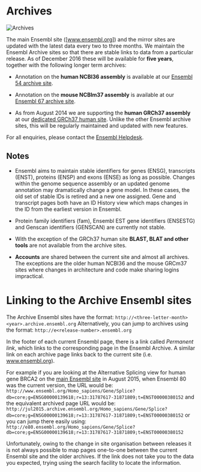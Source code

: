 # Archives

![Archives](http://static.ensembl.org/img/generic-archive-roundel.gif "Archives logo")

The main Ensembl site ([www.ensembl.org]) and the mirror sites are updated with the latest data every two to three months. We maintain the Ensembl Archive sites so that there are stable links to data from a particular release. As of December 2016 these will be available for **five years**, together with the following longer term archives:

* Annotation on the **human NCBI36 assembly** is available at our [Ensembl 54 archive site](http://may2009.archive.ensembl.org//Homo_sapiens/Info/Index).

* Annotation on the **mouse NCBIm37 assembly** is available at our [Ensembl 67 archive site](http://may2012.archive.ensembl.org//Mus_musculus/Info/Index).

* As from August 2014 we are supporting the **human GRCh37 assembly** at our [dedicated GRCh37 human site](http://grch37.ensembl.org/index.html). Unlike the other Ensembl archive sites, this will be regularly maintained and updated with new features.

For all enquiries, please contact the [Ensembl Helpdesk](http://www.ensembl.org/Help/Contact).

## Notes

* Ensembl aims to maintain stable identifiers for genes (ENSG), transcripts (ENST), proteins (ENSP) and exons (ENSE) as long as possible. Changes within the genome sequence assembly or an updated genome annotation may dramatically change a gene model. In these cases, the old set of stable IDs is retired and a new one assigned. Gene and transcript pages both have an ID History view which maps changes in the ID from the earliest version in Ensembl.

* Protein family identifiers (fam), Ensembl EST gene identifiers (ENSESTG) and Genscan identifiers (GENSCAN) are currently not stable.

* With the exception of the GRCh37 human site **BLAST, BLAT and other tools** are not available from the archive sites.

* **Accounts** are shared between the current site and almost all archives. The exceptions are the older human NCBI36 and the mouse GRCm37 sites where changes in architecture and code make sharing logins impractical.

# Linking to the Archive Ensembl sites

The Archive Ensembl sites have the format: ``http://<three-letter-month><year>.archive.ensembl.org``
Alternatively, you can jump to archives using the format:
``http://e<release-number>.ensembl.org``

In the footer of each current Ensembl page, there is a link called *Permanent link*, which links to the corresponding page in the Ensembl Archive. A similar link on each archive page links back to the current site (i.e. www.ensembl.org).

For example if you are looking at the Alternative Splicing view for human gene BRCA2 on the [main Ensembl site](http://www.ensembl.org/index.html) in August 2015, when Ensembl 80 was the current version, the URL would be:
``http://www.ensembl.org/Homo_sapiens/Gene/Splice?db=core;g=ENSG00000139618;r=13:31787617-31871809;t=ENST00000380152``
and the equivalent archived page URL would be:
``http://jul2015.archive.ensembl.org/Homo_sapiens/Gene/Splice?db=core;g=ENSG00000139618;r=13:31787617-31871809;t=ENST00000380152``
or you can jump there easily using:
``http://e80.ensembl.org/Homo_sapiens/Gene/Splice?db=core;g=ENSG00000139618;r=13:31787617-31871809;t=ENST00000380152``

Unfortunately, owing to the change in site organisation between releases it is not always possible to map pages one-to-one between the current Ensembl site and the older archives. If the link does not take you to the data you expected, trying using the search facility to locate the information.
